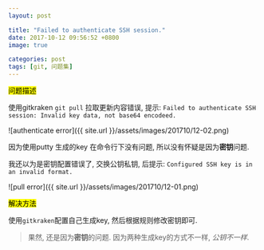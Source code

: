 ```yaml
---
layout: post

title: "Failed to authenticate SSH session."
date: 2017-10-12 09:56:52 +0800
image: true

categories: post
tags: [git, 问题集]
---
```


<mark>问题描述</mark>

使用gitkraken `git pull` 拉取更新内容错误, 提示: `Failed to authenticate SSH session: Invalid key data, not base64 encodeed.`

![authenticate error]({{ site.url }}/assets/images/201710/12-02.png)

因为使用putty 生成的key 在命令行下没有问题, 所以没有怀疑是因为**密钥**问题.

我还以为是密钥配置错误了, 交换公钥私钥, 后提示: `Configured SSH key is in an invalid format.`

![pull error]({{ site.url }}/assets/images/201710/12-01.png)

<mark>解决方法</mark>

使用`gitkraken`配置自己生成key, 然后根据规则修改密钥即可.

>果然, 还是因为**密钥**的问题. 因为两种生成key的方式不一样, _公钥不一样_.
